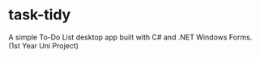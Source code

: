 # task-tidy
A simple To-Do List desktop app built with C# and .NET Windows Forms. (1st Year Uni Project)
